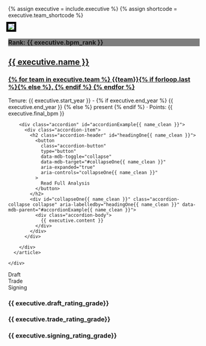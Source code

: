 {% assign executive = include.executive %}
{% assign shortcode = executive.team_shortcode %}
<div class="container">
  <div class="row">
    <div class="col-lg-3">
      <img src="../assets/img/logos/{{ executive.team_shortcode | last | downcase }}.png" class="img-fluid w-100" style="outline: thick solid #000;">
      <div class="position-absolute bottom-0 text-light" style="background-color: rgba(0, 0, 0, 0.5)">
        <h3 class="p-2 m-0">Rank: {{ executive.bpm_rank }}</h3>
      </div>
    </div>
    <div class="col-lg-9">
      <article class="post-preview">
        <a href="{{ executive.url | prepend: site.baseurl | replace: '//', '/' }}">
          <h2 class="post-title">{{ executive.name }}</h2>
          <h3 class="post-subtitle">
            {% for team in executive.team  %}
            {{team}}{% if forloop.last %}{% else %}, {% endif %}
            {% endfor %}
          </h3>
        </a>
        <p class="post-meta">Tenure: 
          {{ executive.start_year }} -
          {% if executive.end_year %}
          {{ executive.end_year }}
          {% else %}
          present
          {% endif %}
          &middot; Points: {{ executive.final_bpm }}
        </p>
        
        <div class="accordion" id="accordionExample{{ name_clean }}">
          <div class="accordion-item">
            <h2 class="accordion-header" id="headingOne{{ name_clean }}">
              <button
                class="accordion-button"
                type="button"
                data-mdb-toggle="collapse"
                data-mdb-target="#collapseOne{{ name_clean }}"
                aria-expanded="true"
                aria-controls="collapseOne{{ name_clean }}"
              >
                Read Full Analysis
              </button>
            </h2>
            <div id="collapseOne{{ name_clean }}" class="accordion-collapse collapse" aria-labelledby="headingOne{{ name_clean }}" data-mdb-parent="#accordionExample{{ name_clean }}">
              <div class="accordion-body">
                {{ executive.content }}
              </div>
            </div>
          </div>
          
        </div>
      </article>
      
    </div>
  </div>
    <div class="row">
          <div class="col-md-1">
            Draft
          </div>
          <div class="col-md-1">
            Trade 
          </div>
          <div class="col-md-1">
            Signing
          </div>
        </div>
  <div class="row">
          <div class="col-md-1">
            <h3> {{ executive.draft_rating_grade}}</h3>
          </div>
          <div class="col-md-1">
            <h3>{{ executive.trade_rating_grade}}</h3>
          </div>
          <div class="col-md-1">
            <h3> {{ executive.signing_rating_grade}}</h3>
          </div>
        </div>
</div>